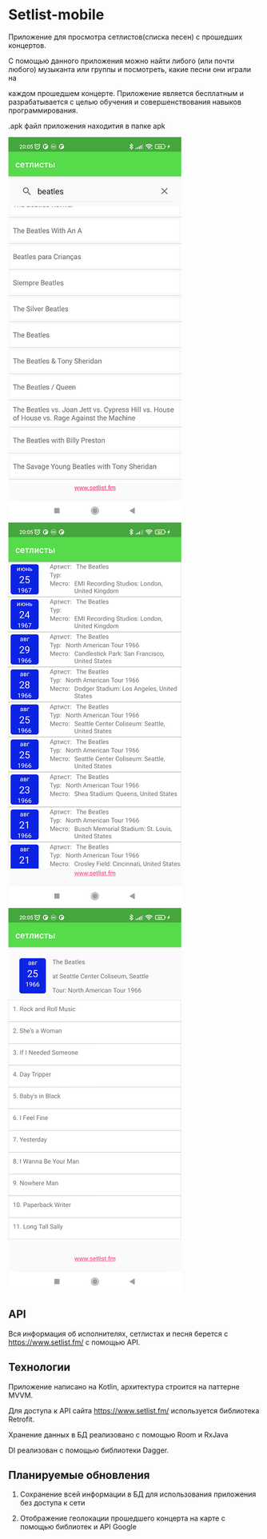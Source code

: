 Setlist-mobile
===============

Приложение для просмотра сетлистов(списка песен) с прошедших концертов. 

С помощью данного приложения можно найти либого (или почти любого) музыканта или группы и посмотреть, какие песни они играли на 

каждом прошедшем концерте. Приложение является бесплатным и разрабатывается с целью обучения и совершенствования навыков программирования.

.apk файл приложения находития в папке apk

![](images/example_1.png) 
![](images/example_2.png) 
![](images/example_3.png)



API
-----

Вся информация об исполнителях, сетлистах и песня берется c https://www.setlist.fm/ с помощью API. 


Технологии
-----------

Приложение написано на Kotlin, архитектура строится на паттерне MVVM. 

Для доступа к API сайта https://www.setlist.fm/ используется библиотека Retrofit.

Хранение данных в БД реализовано с помощью Room и RxJava

DI реализован с помощью библиотеки Dagger.


Планируемые обновления
-------------------------

1. Сохранение всей информации в БД для использования приложения без доступа к сети

2. Отображение геолокации прошедшего концерта на карте с помощью библиотек и API Google
